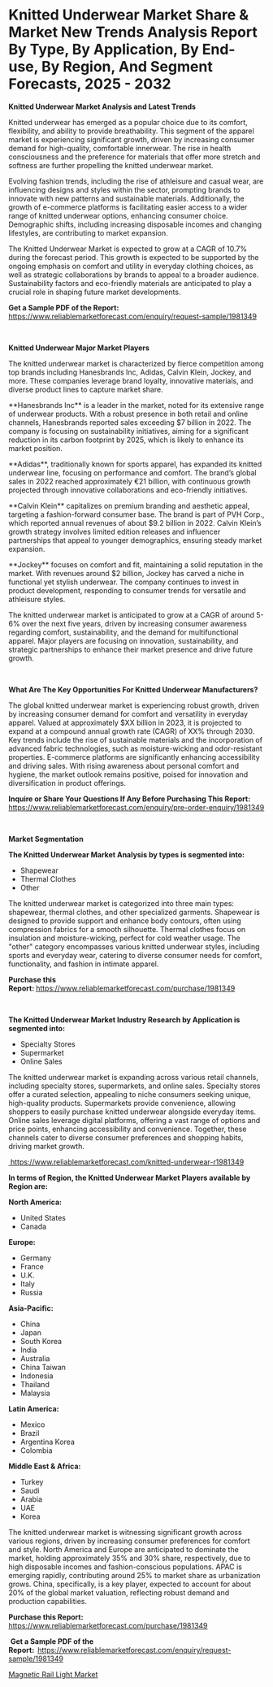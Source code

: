 <p><h1>Knitted Underwear Market Share & Market New Trends Analysis Report By Type, By Application, By End-use, By Region, And Segment Forecasts, 2025 - 2032</h1></p><p><strong>Knitted Underwear Market Analysis and Latest Trends</strong></p>
<p><p>Knitted underwear has emerged as a popular choice due to its comfort, flexibility, and ability to provide breathability. This segment of the apparel market is experiencing significant growth, driven by increasing consumer demand for high-quality, comfortable innerwear. The rise in health consciousness and the preference for materials that offer more stretch and softness are further propelling the knitted underwear market. </p><p>Evolving fashion trends, including the rise of athleisure and casual wear, are influencing designs and styles within the sector, prompting brands to innovate with new patterns and sustainable materials. Additionally, the growth of e-commerce platforms is facilitating easier access to a wider range of knitted underwear options, enhancing consumer choice. Demographic shifts, including increasing disposable incomes and changing lifestyles, are contributing to market expansion.</p><p>The Knitted Underwear Market is expected to grow at a CAGR of 10.7% during the forecast period. This growth is expected to be supported by the ongoing emphasis on comfort and utility in everyday clothing choices, as well as strategic collaborations by brands to appeal to a broader audience. Sustainability factors and eco-friendly materials are anticipated to play a crucial role in shaping future market developments.</p></p>
<p><strong>Get a Sample PDF of the Report:&nbsp;</strong> <a href="https://www.reliablemarketforecast.com/enquiry/request-sample/1981349?utm_campaign=1134&utm_medium=2&utm_source=Github&utm_content=ia&utm_term=08022025&utm_id=knitted-underwear">https://www.reliablemarketforecast.com/enquiry/request-sample/1981349</a></p>
<p>&nbsp;</p>
<p><strong>Knitted Underwear Major Market Players</strong></p>
<p><p>The knitted underwear market is characterized by fierce competition among top brands including Hanesbrands Inc, Adidas, Calvin Klein, Jockey, and more. These companies leverage brand loyalty, innovative materials, and diverse product lines to capture market share.</p><p>**Hanesbrands Inc** is a leader in the market, noted for its extensive range of underwear products. With a robust presence in both retail and online channels, Hanesbrands reported sales exceeding $7 billion in 2022. The company is focusing on sustainability initiatives, aiming for a significant reduction in its carbon footprint by 2025, which is likely to enhance its market position.</p><p>**Adidas**, traditionally known for sports apparel, has expanded its knitted underwear line, focusing on performance and comfort. The brand’s global sales in 2022 reached approximately €21 billion, with continuous growth projected through innovative collaborations and eco-friendly initiatives.</p><p>**Calvin Klein** capitalizes on premium branding and aesthetic appeal, targeting a fashion-forward consumer base. The brand is part of PVH Corp., which reported annual revenues of about $9.2 billion in 2022. Calvin Klein’s growth strategy involves limited edition releases and influencer partnerships that appeal to younger demographics, ensuring steady market expansion.</p><p>**Jockey** focuses on comfort and fit, maintaining a solid reputation in the market. With revenues around $2 billion, Jockey has carved a niche in functional yet stylish underwear. The company continues to invest in product development, responding to consumer trends for versatile and athleisure styles.</p><p>The knitted underwear market is anticipated to grow at a CAGR of around 5-6% over the next five years, driven by increasing consumer awareness regarding comfort, sustainability, and the demand for multifunctional apparel. Major players are focusing on innovation, sustainability, and strategic partnerships to enhance their market presence and drive future growth.</p></p>
<p>&nbsp;</p>
<p><strong>What Are The Key Opportunities For Knitted Underwear Manufacturers?</strong></p>
<p><p>The global knitted underwear market is experiencing robust growth, driven by increasing consumer demand for comfort and versatility in everyday apparel. Valued at approximately $XX billion in 2023, it is projected to expand at a compound annual growth rate (CAGR) of XX% through 2030. Key trends include the rise of sustainable materials and the incorporation of advanced fabric technologies, such as moisture-wicking and odor-resistant properties. E-commerce platforms are significantly enhancing accessibility and driving sales. With rising awareness about personal comfort and hygiene, the market outlook remains positive, poised for innovation and diversification in product offerings.</p></p>
<p><strong>Inquire or Share Your Questions If Any Before Purchasing This Report:</strong> <a href="https://www.reliablemarketforecast.com/enquiry/pre-order-enquiry/1981349?utm_campaign=1134&utm_medium=2&utm_source=Github&utm_content=ia&utm_term=08022025&utm_id=knitted-underwear">https://www.reliablemarketforecast.com/enquiry/pre-order-enquiry/1981349</a></p>
<p>&nbsp;</p>
<p><strong>Market Segmentation</strong></p>
<p><strong>The Knitted Underwear Market Analysis by types is segmented into:</strong></p>
<p><ul><li>Shapewear</li><li>Thermal Clothes</li><li>Other</li></ul></p>
<p><p>The knitted underwear market is categorized into three main types: shapewear, thermal clothes, and other specialized garments. Shapewear is designed to provide support and enhance body contours, often using compression fabrics for a smooth silhouette. Thermal clothes focus on insulation and moisture-wicking, perfect for cold weather usage. The "other" category encompasses various knitted underwear styles, including sports and everyday wear, catering to diverse consumer needs for comfort, functionality, and fashion in intimate apparel.</p></p>
<p><strong>Purchase this Report:&nbsp;</strong><a href="https://www.reliablemarketforecast.com/purchase/1981349?utm_campaign=1134&utm_medium=2&utm_source=Github&utm_content=ia&utm_term=08022025&utm_id=knitted-underwear">https://www.reliablemarketforecast.com/purchase/1981349</a></p>
<p>&nbsp;</p>
<p><strong>The Knitted Underwear Market Industry Research by Application is segmented into:</strong></p>
<p><ul><li>Specialty Stores</li><li>Supermarket</li><li>Online Sales</li></ul></p>
<p><p>The knitted underwear market is expanding across various retail channels, including specialty stores, supermarkets, and online sales. Specialty stores offer a curated selection, appealing to niche consumers seeking unique, high-quality products. Supermarkets provide convenience, allowing shoppers to easily purchase knitted underwear alongside everyday items. Online sales leverage digital platforms, offering a vast range of options and price points, enhancing accessibility and convenience. Together, these channels cater to diverse consumer preferences and shopping habits, driving market growth.</p></p>
<p><a href="https://www.reliablemarketforecast.com/knitted-underwear-r1981349?utm_campaign=1134&utm_medium=2&utm_source=Github&utm_content=ia&utm_term=08022025&utm_id=knitted-underwear">&nbsp;https://www.reliablemarketforecast.com/knitted-underwear-r1981349</a></p>
<p><strong>In terms of Region, the Knitted Underwear Market Players available by Region are:</strong></p>
<p>
    <p> <strong> North America: </strong>
        <ul>
            <li>United States</li>
            <li>Canada</li>
        </ul>
        </p> 
    <p> <strong> Europe: </strong>
        <ul>
            <li>Germany</li>
            <li>France</li>
            <li>U.K.</li>
            <li>Italy</li>
            <li>Russia</li>
        </ul>
        </p> 
    <p> <strong> Asia-Pacific: </strong>
        <ul>
            <li>China</li>
            <li>Japan</li>
            <li>South Korea</li>
            <li>India</li>
            <li>Australia</li>
            <li>China Taiwan</li>
            <li>Indonesia</li>
            <li>Thailand</li>
            <li>Malaysia</li>
        </ul>
        </p> 
    <p> <strong> Latin America: </strong>
        <ul>
            <li>Mexico</li>
            <li>Brazil</li>
            <li>Argentina Korea</li>
            <li>Colombia</li>
        </ul>
        </p> 
    <p> <strong> Middle East & Africa: </strong>
        <ul>
            <li>Turkey</li>
            <li>Saudi</li>
            <li>Arabia</li>
            <li>UAE</li>
            <li>Korea</li>
        </ul>
    </p>
    </p>
<p><p>The knitted underwear market is witnessing significant growth across various regions, driven by increasing consumer preferences for comfort and style. North America and Europe are anticipated to dominate the market, holding approximately 35% and 30% share, respectively, due to high disposable incomes and fashion-conscious populations. APAC is emerging rapidly, contributing around 25% to market share as urbanization grows. China, specifically, is a key player, expected to account for about 20% of the global market valuation, reflecting robust demand and production capabilities.</p></p>
<p><strong>Purchase this Report: </strong><a href="https://www.reliablemarketforecast.com/purchase/1981349?utm_campaign=1134&utm_medium=2&utm_source=Github&utm_content=ia&utm_term=08022025&utm_id=knitted-underwear">https://www.reliablemarketforecast.com/purchase/1981349</a></p>
<p>&nbsp;<strong>Get a Sample PDF of the Report:&nbsp;&nbsp;</strong><a href="https://www.reliablemarketforecast.com/enquiry/request-sample/1981349?utm_campaign=1134&utm_medium=2&utm_source=Github&utm_content=ia&utm_term=08022025&utm_id=knitted-underwear">https://www.reliablemarketforecast.com/enquiry/request-sample/1981349</a></p>
<p><strong></strong></p>
<p><p><a href="https://github.com/BryceTownsendr/Market-Research-Report-List-7/blob/main/magnetic-rail-light-market.md?utm_campaign=1134&utm_medium=2&utm_source=Github&utm_content=ia&utm_term=08022025&utm_id=knitted-underwear">Magnetic Rail Light Market</a></p></p>